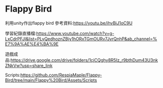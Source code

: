 # Flappy Bird
 
利用unity作出flappy bird 參考資料:https://youtu.be/ihvBiJ1oC9U

學習紀錄直播檔:https://www.youtube.com/watch?v=g-LxCdrPFJI&list=PLyQedhoznZBjy1hORxTGmOURv7JvrQnhP&ab_channel=%E7%9A%AE%E4%BA%9E

遊戲成品:https://drive.google.com/drive/folders/1cjCQghy8R5Iz_r9bthDum43U3nkZNkVw?usp=share_link

Scripts:https://github.com/RespiaMaple/Flappy-Bird/tree/main/Flappy%20Bird/Assets/Scripts
